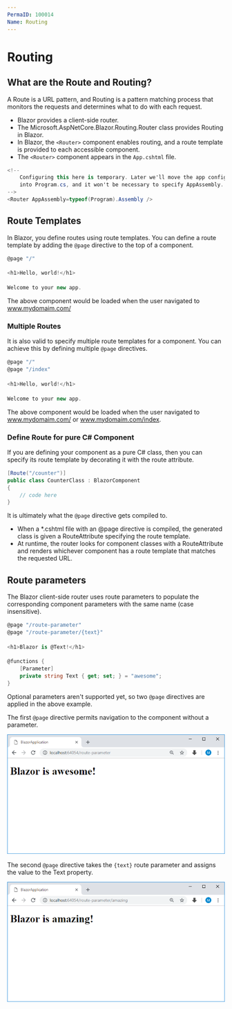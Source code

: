 ```yaml
---
PermaID: 100014
Name: Routing
---
```


# Routing

## What are the Route and Routing?

A Route is a URL pattern, and Routing is a pattern matching process that monitors the requests and determines what to do with each request.

 - Blazor provides a client-side router. 
 - The Microsoft.AspNetCore.Blazor.Routing.Router class provides Routing in Blazor.
 - In Blazor, the `<Router>` component enables routing, and a route template is provided to each accessible component. 
 - The `<Router>` component appears in the `App.cshtml` file.

```csharp
<!--
    Configuring this here is temporary. Later we'll move the app config
    into Program.cs, and it won't be necessary to specify AppAssembly.
-->
<Router AppAssembly=typeof(Program).Assembly />
```

## Route Templates

In Blazor, you define routes using route templates. You can define a route template by adding the `@page` directive to the top of a component.

```csharp
@page "/"

<h1>Hello, world!</h1>

Welcome to your new app.
```

The above component would be loaded when the user navigated to www.mydomaim.com/

### Multiple Routes

It is also valid to specify multiple route templates for a component. You can achieve this by defining multiple `@page` directives.

```csharp
@page "/"
@page "/index"

<h1>Hello, world!</h1>

Welcome to your new app.
```

The above component would be loaded when the user navigated to www.mydomaim.com/ or www.mydomaim.com/index.

### Define Route for pure C# Component

If you are defining your component as a pure C# class, then you can specify its route template by decorating it with the route attribute. 

```csharp
[Route("/counter")]
public class CounterClass : BlazorComponent
{
    // code here
}
```

It is ultimately what the `@page` directive gets compiled to.

 - When a *.cshtml file with an @page directive is compiled, the generated class is given a RouteAttribute specifying the route template. 
 - At runtime, the router looks for component classes with a RouteAttribute and renders whichever component has a route template that matches the requested URL.

## Route parameters

The Blazor client-side router uses route parameters to populate the corresponding component parameters with the same name (case insensitive).

```csharp
@page "/route-parameter"
@page "/route-parameter/{text}"

<h1>Blazor is @Text!</h1>

@functions {
    [Parameter]
    private string Text { get; set; } = "awesome";
}
```

Optional parameters aren't supported yet, so two `@page` directives are applied in the above example. 

The first `@page` directive permits navigation to the component without a parameter. 

<img src="images/route-parameter-1.png" alt="Route parameter-1">

The second `@page` directive takes the `{text}` route parameter and assigns the value to the Text property.

<img src="images/route-parameter-2.png" alt="Route parameter-2">